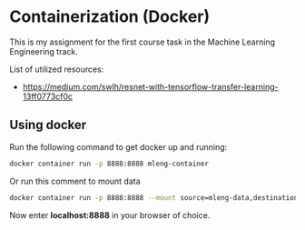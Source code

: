 # Containerization (Docker)
This is my assignment for the first course task in the Machine Learning Engineering track. 

List of utilized resources: 
- https://medium.com/swlh/resnet-with-tensorflow-transfer-learning-13ff0773cf0c

## Using docker
Run the following command to get docker up and running: 
```bash
docker container run -p 8888:8888 mleng-container
```

Or run this comment to mount data

```bash
docker container run -p 8888:8888 --mount source=mleng-data,destination=/home/jovyan/data/ mleng-container
```

Now enter **localhost:8888** in your browser of choice.
